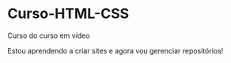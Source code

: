# Curso-HTML-CSS
 Curso do curso em vídeo

Estou aprendendo a criar sites e agora vou gerenciar repositórios!